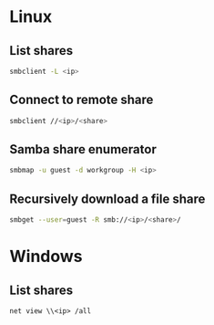 # Linux
## List shares
```sh
smbclient -L <ip>
```

## Connect to remote share
```sh
smbclient //<ip>/<share>
```

## Samba share enumerator
```sh
smbmap -u guest -d workgroup -H <ip>
```

## Recursively download a file share
```sh
smbget --user=guest -R smb://<ip>/<share>/
```

# Windows

## List shares
```batchfile
net view \\<ip> /all
```

